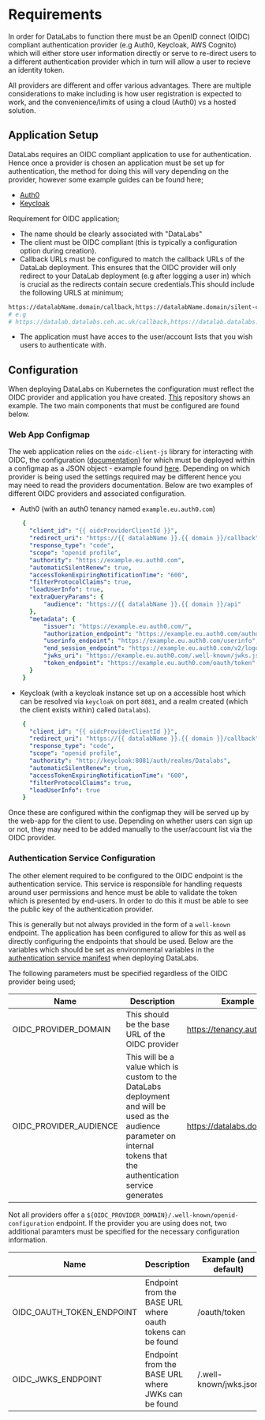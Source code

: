 # Requirements

In order for DataLabs to function there must be an OpenID connect (OIDC) compliant authentication provider (e.g Auth0, Keycloak, AWS Cognito) which will either
store user information directly or serve to re-direct users to a different
authentication provider which in turn will allow a user to recieve an identity
token.

All providers are different and offer various advantages. There are multiple
considerations to make including is how user registration is expected to work,
and the convenience/limits of using a cloud (Auth0) vs a hosted solution.

## Application Setup

DataLabs requires an OIDC compliant application to use for authentication. Hence
once a provider is chosen an application must be set up for authentication, the
method for doing this will vary depending on the provider, however some example
guides can be found here;

- [Auth0](https://auth0.com/docs/applications/set-up-an-application/register-single-page-app)
- [Keycloak](https://robferguson.org/blog/2019/12/24/getting-started-with-keycloak/)

Requirement for OIDC application;

- The name should be clearly associated with "DataLabs"
- The client must be OIDC compliant (this is typically a configuration option
  during creation).
- Callback URLs must be configured to match the callback URLs of the DataLab deployment.
  This ensures that the OIDC provider will only redirect to your DataLab deployment
  (e.g after logging a user in) which is crucial as the redirects contain secure
  credentials.This should include the following URLS at minimum;

```bash
https://datalabName.domain/callback,https://datalabName.domain/silent-callback
# e.g
# https://datalab.datalabs.ceh.ac.uk/callback,https://datalab.datalabs.ceh.ac.uk/silent-callback
```

- The application must have acces to the user/account lists that you wish users
  to authenticate with.

## Configuration

When deploying DataLabs on Kubernetes the configuration must reflect the OIDC
provider and application you have created.
[This](https://github.com/NERC-CEH/datalab-k8s-manifests) repository shows an
example. The two main components that must be configured are found below.

### Web App Configmap

The web application relies on the `oidc-client-js` library for interacting with
OIDC, the configuration
([documentation](https://github.com/IdentityModel/oidc-client-js/wiki)) for
which must be deployed within a configmap as a JSON object - example found
[here](https://github.com/NERC-CEH/datalab-k8s-manifests/blob/master/templates/datalab/oidc-configmap.template.yml).
Depending on which provider is being used the settings required may be different
hence you may need to read the providers documentation. Below are two examples
of different OIDC providers and associated configuration.

- Auth0 (with an auth0 tenancy named `example.eu.auth0.com`)

```yaml
    {
      "client_id": "{{ oidcProviderClientId }}",
      "redirect_uri": "https://{{ datalabName }}.{{ domain }}/callback",
      "response_type": "code",
      "scope": "openid profile",
      "authority": "https://example.eu.auth0.com",
      "automaticSilentRenew": true,
      "accessTokenExpiringNotificationTime": "600",
      "filterProtocolClaims": true,
      "loadUserInfo": true,
      "extraQueryParams": {
          "audience": "https://{{ datalabName }}.{{ domain }}/api"
      },
      "metadata": {
          "issuer": "https://example.eu.auth0.com/",
          "authorization_endpoint": "https://example.eu.auth0.com/authorize",
          "userinfo_endpoint": "https://example.eu.auth0.com/userinfo",
          "end_session_endpoint": "https://example.eu.auth0.com/v2/logout?returnTo=https://{{ datalabName }}.{{ domain }}/&client_id={{ oidcProviderClientId }}",
          "jwks_uri": "https://example.eu.auth0.com/.well-known/jwks.json",
          "token_endpoint": "https://example.eu.auth0.com/oauth/token"
      }
    }
```

- Keycloak (with a keycloak instance set up on a accessible host which can be
  resolved via `keycloak` on port `8081`, and a realm created (which the client
  exists within) called `Datalabs`).

```yaml
    {
      "client_id": "{{ oidcProviderClientId }}",
      "redirect_uri": "https://{{ datalabName }}.{{ domain }}/callback",
      "response_type": "code",
      "scope": "openid profile",
      "authority": "http://keycloak:8081/auth/realms/Datalabs",
      "automaticSilentRenew": true,
      "accessTokenExpiringNotificationTime": "600",
      "filterProtocolClaims": true,
      "loadUserInfo": true
    }
```

Once these are configured within the configmap they will be served up by the
web-app for the client to use. Depending on whether users can sign up or not,
they may need to be added manually to the user/account list via the OIDC
provider.

### Authentication Service Configuration

The other element required to be configured to the OIDC endpoint is the
authentication service. This service is responsible for handling requests around
user permissions and hence must be able to validate the token which is presented
by end-users. In order to do this it must be able to see the public key of the
authentication provider.

This is generally but not always provided in the form of a `well-known`
endpoint. The application has been configured to allow for this as well as
directly configuring the endpoints that should be used. Below are the variables
which should be set as environmental variables in the [authentication service
manifest](https://github.com/NERC-CEH/datalab-k8s-manifests/blob/master/templates/datalab/datalab-auth-deployment.template.yml)
when deploying DataLabs.

The following parameters must be specified regardless of the OIDC provider being
used;

| Name                   | Description                                                                                                                                                             | Example                     |   |   |
|------------------------|-------------------------------------------------------------------------------------------------------------------------------------------------------------------------|-----------------------------|---|---|
| OIDC_PROVIDER_DOMAIN   | This should be the base URL of the OIDC provider                                                                                                                        | https://tenancy.auth0.com/  |   |   |
| OIDC_PROVIDER_AUDIENCE | This will be a value which is custom to the DataLabs deployment and will be used as the audience parameter on internal tokens that the authentication service generates | https://datalabs.domain/api |   |   |


Not all providers offer a `${OIDC_PROVIDER_DOMAIN}/.well-known/openid-configuration` endpoint. If the provider you are using does not, two additional paramters must be specified for the necessary configuration information.

| Name                      | Description                                                | Example (and default)  |   |   |
|---------------------------|------------------------------------------------------------|------------------------|---|---|
| OIDC_OAUTH_TOKEN_ENDPOINT | Endpoint from the BASE URL where oauth tokens can be found | /oauth/token           |   |   |
| OIDC_JWKS_ENDPOINT        | Endpoint from the BASE URL where JWKs can be found         | /.well-known/jwks.json |   |   |
